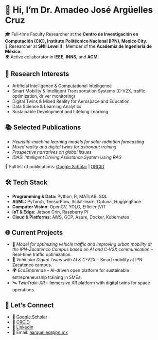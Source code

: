 # 👋 Hi, I’m Dr. Amadeo José Argüelles Cruz  

🎓 Full-time Faculty Researcher at the **Centro de Investigación en Computación (CIC), Instituto Politécnico Nacional (IPN), Mexico City**.  
🔬 Researcher at **SNII Level II** | Member of the **Academia de Ingeniería de México**.  
🌍 Active collaborator in **IEEE**, **INNS**, and **ACM**.  

## 🔎 Research Interests
- Artificial Intelligence & Computational Intelligence  
- Smart Mobility & Intelligent Transportation Systems (C-V2X, traffic optimization, driver monitoring)  
- Digital Twins & Mixed Reality for Aerospace and Education  
- Data Science & Learning Analytics  
- Sustainable Development and Lifelong Learning  

## 📚 Selected Publications
- *Heuristic-machine learning models for solar radiation forecasting*  
- *Mixed reality and digital twins for astronaut training*  
- *Prospective narratives on global issues*  
- *IDAS: Intelligent Driving Assistance System Using RAG*  

📄 Full list of publications: [Google Scholar](https://scholar.google.com/citations?user=ZLaDTq0AAAAJ&hl=es) | [ORCID](https://orcid.org/0000-0001-8627-4739)  

## 🛠️ Tech Stack
- **Programming & Data:** Python, R, MATLAB, SQL  
- **AI/ML:** PyTorch, TensorFlow, Scikit-learn, Optuna, HuggingFace  
- **Computer Vision:** OpenCV, YOLO, EfficientViT  
- **IoT & Edge:** Jetson Orin, Raspberry Pi  
- **Cloud & Platforms:** AWS, GCP, Azure, Docker, Kubernetes  

## 🌐 Current Projects
- 🚦 *Model for optimizing vehicle traffic and improving urban mobility at the IPN-Zacatenco Campus based on AI and C-V2X communication* – Real-time traffic optimization.  
- 🚗 *Vehicular Digital Twins with AI & C-V2X* – Smart mobility at IPN Zacatenco campus.  
- 🌍 *EcoEmprende* – AI-driven open platform for sustainable entrepreneurship training in SMEs.  
- 🛰️ *TwinTrain-XR* – Immersive XR platform with digital twins for space operations.  

## 🤝 Let’s Connect 
- 📝 [Google Scholar](https://scholar.google.com/citations?user=ZLaDTq0AAAAJ&hl=es)  
- 🧾 [ORCID](https://orcid.org/0000-0001-8627-4739)  
- 💼 [LinkedIn](https://www.linkedin.com/in/amadeomx/?trk=public-profile-join-page)  
- 📧 Email: aarguelles@ipn.mx  
